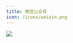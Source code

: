```yaml
---
title: 微信公众号
icon: /icons/weixin.png
---
```


![](https://image.hestudio.net/i/2024/07/10/668e69c442314.webp)

<ExternalJumpCard header="转到 heStudio Community 公众号" text="请保证目前你正在通过微信访问，否则请扫描上方二维码跳转。" buttontext="跳转" link="https://mp.weixin.qq.com/mp/profile_ext?action=home&__biz=MzkxOTY1MDI3Mw==#wechat_redirect" />
